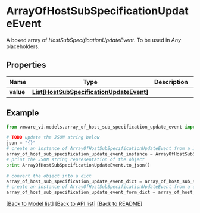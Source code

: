 # ArrayOfHostSubSpecificationUpdateEvent

A boxed array of *HostSubSpecificationUpdateEvent*. To be used in *Any* placeholders. 

## Properties
Name | Type | Description | Notes
------------ | ------------- | ------------- | -------------
**value** | [**List[HostSubSpecificationUpdateEvent]**](HostSubSpecificationUpdateEvent.md) |  | 

## Example

```python
from vmware_vi.models.array_of_host_sub_specification_update_event import ArrayOfHostSubSpecificationUpdateEvent

# TODO update the JSON string below
json = "{}"
# create an instance of ArrayOfHostSubSpecificationUpdateEvent from a JSON string
array_of_host_sub_specification_update_event_instance = ArrayOfHostSubSpecificationUpdateEvent.from_json(json)
# print the JSON string representation of the object
print ArrayOfHostSubSpecificationUpdateEvent.to_json()

# convert the object into a dict
array_of_host_sub_specification_update_event_dict = array_of_host_sub_specification_update_event_instance.to_dict()
# create an instance of ArrayOfHostSubSpecificationUpdateEvent from a dict
array_of_host_sub_specification_update_event_form_dict = array_of_host_sub_specification_update_event.from_dict(array_of_host_sub_specification_update_event_dict)
```
[[Back to Model list]](../README.md#documentation-for-models) [[Back to API list]](../README.md#documentation-for-api-endpoints) [[Back to README]](../README.md)


